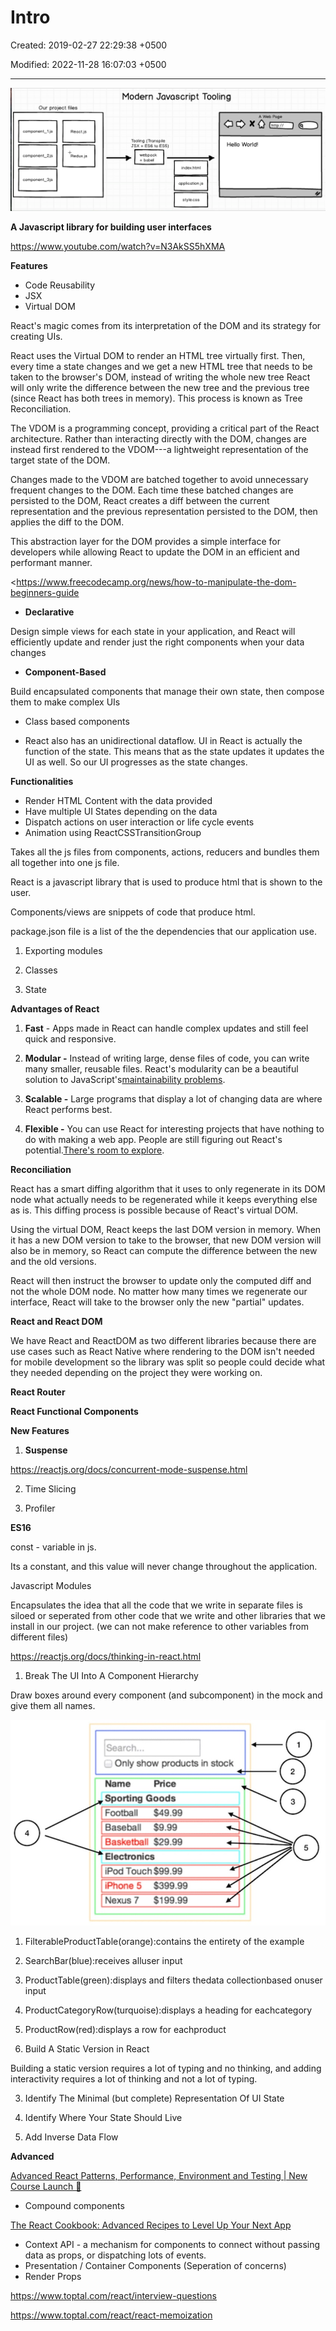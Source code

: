 # Intro

Created: 2019-02-27 22:29:38 +0500

Modified: 2022-11-28 16:07:03 +0500

---

![Modern Javascript Tooling Our project files component_l.js component_2js component_3js React,js Redux.js A Web Page Hello World! Tooling (Transpile JSX + ES6 to ES5) webpack + babel index.html application.js style.css ](media/Intro-image1.png)



**A Javascript library for building user interfaces**

<https://www.youtube.com/watch?v=N3AkSS5hXMA>



**Features**
-   Code Reusability
-   JSX
-   Virtual DOM

React's magic comes from its interpretation of the DOM and its strategy for creating UIs.



React uses the Virtual DOM to render an HTML tree virtually first. Then, every time a state changes and we get a new HTML tree that needs to be taken to the browser's DOM, instead of writing the whole new tree React will only write the difference between the new tree and the previous tree (since React has both trees in memory). This process is known as Tree Reconciliation.



The VDOM is a programming concept, providing a critical part of the React architecture. Rather than interacting directly with the DOM, changes are instead first rendered to the VDOM---a lightweight representation of the target state of the DOM.



Changes made to the VDOM are batched together to avoid unnecessary frequent changes to the DOM. Each time these batched changes are persisted to the DOM, React creates a diff between the current representation and the previous representation persisted to the DOM, then applies the diff to the DOM.



This abstraction layer for the DOM provides a simple interface for developers while allowing React to update the DOM in an efficient and performant manner.



<https://www.freecodecamp.org/news/how-to-manipulate-the-dom-beginners-guide


-   **Declarative**

Design simple views for each state in your application, and React will efficiently update and render just the right components when your data changes


-   **Component-Based**

Build encapsulated components that manage their own state, then compose them to make complex UIs
-   Class based components

-   React also has an unidirectional dataflow. UI in React is actually the function of the state. This means that as the state updates it updates the UI as well. So our UI progresses as the state changes.



**Functionalities**
-   Render HTML Content with the data provided
-   Have multiple UI States depending on the data
-   Dispatch actions on user interaction or life cycle events
-   Animation using ReactCSSTransitionGroup



Takes all the js files from components, actions, reducers and bundles them all together into one js file.



React is a javascript library that is used to produce html that is shown to the user.

Components/views are snippets of code that produce html.



package.json file is a list of the the dependencies that our application use.



1.  Exporting modules

2.  Classes

3.  State



**Advantages of React**

1.  **Fast** - Apps made in React can handle complex updates and still feel quick and responsive.

2.  **Modular -** Instead of writing large, dense files of code, you can write many smaller, reusable files. React's modularity can be a beautiful solution to JavaScript's[maintainability problems](https://en.wikipedia.org/wiki/Spaghetti_code).

3.  **Scalable -** Large programs that display a lot of changing data are where React performs best.

4.  **Flexible -** You can use React for interesting projects that have nothing to do with making a web app. People are still figuring out React's potential.[There's room to explore](https://medium.mybridge.co/22-amazing-open-source-react-projects-cb8230ec719f).



**Reconciliation**

React has a smart diffing algorithm that it uses to only regenerate in its DOM node what actually needs to be regenerated while it keeps everything else as is. This diffing process is possible because of React's virtual DOM.



Using the virtual DOM, React keeps the last DOM version in memory. When it has a new DOM version to take to the browser, that new DOM version will also be in memory, so React can compute the difference between the new and the old versions.



React will then instruct the browser to update only the computed diff and not the whole DOM node. No matter how many times we regenerate our interface, React will take to the browser only the new "partial" updates.



**React and React DOM**

We have React and ReactDOM as two different libraries because there are use cases such as React Native where rendering to the DOM isn't needed for mobile development so the library was split so people could decide what they needed depending on the project they were working on.



**React Router**

**React Functional Components**



**New Features**

1.  **Suspense**

<https://reactjs.org/docs/concurrent-mode-suspense.html>

2.  Time Slicing

3.  Profiler



**ES16**

const - variable in js.

Its a constant, and this value will never change throughout the application.



Javascript Modules

Encapsulates the idea that all the code that we write in separate files is siloed or seperated from other code that we write and other libraries that we install in our project. (we can not make reference to other variables from different files)



<https://reactjs.org/docs/thinking-in-react.html>

1.  Break The UI Into A Component Hierarchy

Draw boxes around every component (and subcomponent) in the mock and give them all names.

![Search... Only show products in stock Name Price Sporting Goods Football $49.99 Baseball $9.99 4 Basketball $29.99 Electronics iPod Touch $99.99 iPhone5 $399.99 Nexus 7 $199.99 2 3 5 ](media/Intro-image2.jpeg)

1.  FilterableProductTable(orange):contains the entirety of the example

2.  SearchBar(blue):receives alluser input

3.  ProductTable(green):displays and filters thedata collectionbased onuser input

4.  ProductCategoryRow(turquoise):displays a heading for eachcategory

5.  ProductRow(red):displays a row for eachproduct



2.  Build A Static Version in React

Building a static version requires a lot of typing and no thinking, and adding interactivity requires a lot of thinking and not a lot of typing.



3.  Identify The Minimal (but complete) Representation Of UI State

4.  Identify Where Your State Should Live

5.  Add Inverse Data Flow



**Advanced**

[Advanced React Patterns, Performance, Environment and Testing | New Course Launch 🎉](https://www.youtube.com/watch?v=MfIoAG3e7p4&ab_channel=codedamn)
-   Compound components

[The React Cookbook: Advanced Recipes to Level Up Your Next App](https://www.youtube.com/watch?v=lG6Z0FQj_SI)
-   Context API - a mechanism for components to connect without passing data as props, or dispatching lots of events.
-   Presentation / Container Components (Seperation of concerns)
-   Render Props

<https://www.toptal.com/react/interview-questions>

<https://www.toptal.com/react/react-memoization>



